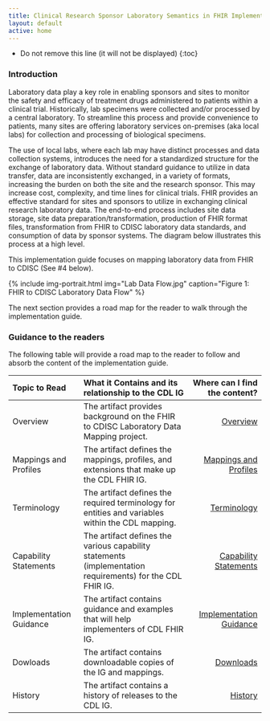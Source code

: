 ```yaml
---
title: Clinical Research Sponsor Laboratory Semantics in FHIR Implementation Guide
layout: default
active: home
---
```



<!-- TOC  the css styling for this is \pages\assets\css\project.css under 'markdown-toc'-->

* Do not remove this line (it will not be displayed)
{:toc}


<!-- end TOC -->


###  Introduction

Laboratory data play a key role in enabling sponsors and sites to monitor the safety and efficacy of treatment drugs administered to patients within a clinical trial.  Historically, lab specimens were collected and/or processed by a central laboratory.  To streamline this process and provide convenience to patients, many sites are offering laboratory services on-premises (aka local labs) for collection and processing of biological specimens. 

The use of local labs, where each lab may have distinct processes and data collection systems, introduces the need for a standardized structure for the exchange of laboratory data.  Without standard guidance to utilize in data transfer, data are inconsistently exchanged, in a variety of formats, increasing the burden on both the site and the research sponsor.  This may increase cost, complexity, and time lines for clinical trials.  FHIR provides an effective standard for sites and sponsors to utilize in exchanging clinical research laboratory data.  The end-to-end process includes site data storage, site data preparation/transformation, production of FHIR format files, transformation from FHIR to CDISC laboratory data standards, and consumption of data by sponsor systems. The diagram below illustrates this process at a high level. 

This implementation guide focuses on mapping laboratory data from FHIR to CDISC (See #4 below).

{% include img-portrait.html img="Lab Data Flow.jpg" caption="Figure 1: FHIR to CDISC Laboratory Data Flow" %}

The next section provides a road map for the reader to walk through the implementation guide.


###  Guidance to the readers

The following table will provide a road map to the reader to follow and absorb the content of the implementation guide.

| Topic to Read  | What it Contains and its relationship to the CDL IG | Where can I find the content? |
|:---------------|:------------------------------------------------|-------------------------------:|
| Overview | The artifact provides background on the FHIR to CDISC Laboratory Data Mapping project.| [Overview](overview.html)|
| Mappings and Profiles | The artifact defines the mappings, profiles, and extensions that make up the CDL FHIR IG.| [Mappings and Profiles](mappingsandprofiles.html)|
| Terminology | The artifact defines the required terminology for entities and variables within the CDL mapping.|[Terminology](terminology.html)|
| Capability Statements | The artifact defines the various capability statements (implementation requirements) for the CDL FHIR IG.| [Capability Statements](capstatements.html)|
| Implementation Guidance | The artifact contains guidance and examples that will help implementers of CDL FHIR IG.| [Implementation Guidance](guidance.html)|
| Dowloads | The artifact contains downloadable copies of the IG and mappings. | [Downloads](downloads.html)|
| History | The artifact contains a history of releases to the CDL IG. | [History](history.html)|

<br/>
